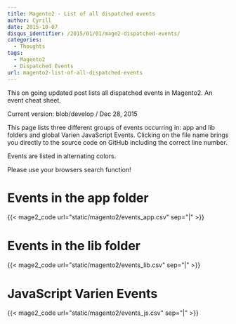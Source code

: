 ```yaml
---
title: Magento2 - List of all dispatched events
author: Cyrill
date: 2015-10-07
disqus_identifier: /2015/01/01/mage2-dispatched-events/
categories:
  - Thoughts
tags:
  - Magento2
  - Dispatched Events
url: magento2-list-of-all-dispatched-events  
---
```


This on going updated post lists all dispatched events in Magento2. An event cheat sheet.

Current version: blob/develop / Dec 28, 2015

<!--more-->

This page lists three different groups of events occurring in: app and lib folders
and global Varien JavaScript Events. Clicking on the file name brings you directly
to the source code on GitHub including the correct line number.

Events are listed in alternating colors.

Please use your browsers search function!

# Events in the app folder

{{< mage2_code url="static/magento2/events_app.csv" sep="|" >}}

# Events in the lib folder

{{< mage2_code url="static/magento2/events_lib.csv" sep="|" >}}

# JavaScript Varien Events

{{< mage2_code url="static/magento2/events_js.csv" sep="|" >}}
